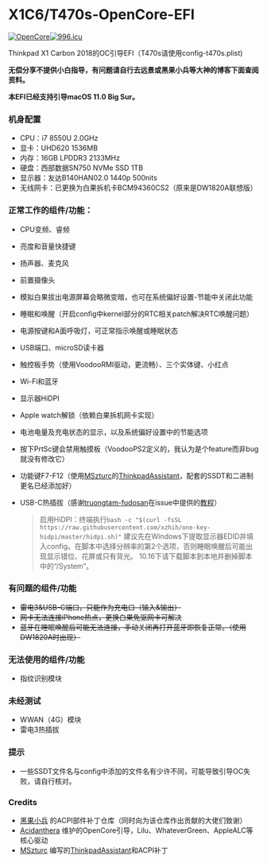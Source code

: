 # X1C6/T470s-OpenCore-EFI

[![OpenCore](https://img.shields.io/badge/OpenCore-0.6.3-blue)](https://github.com/acidanthera/OpenCorePkg)[![996.icu](https://img.shields.io/badge/link-996.icu-red.svg)](https://996.icu)

Thinkpad X1 Carbon 2018的OC引导EFI（T470s请使用config-t470s.plist)

**无偿分享不提供小白指导，有问题请自行去远景或黑果小兵等大神的博客下面查阅资料。**

**本EFI已经支持引导macOS 11.0 Big Sur。**

### 机身配置
- CPU：i7 8550U 2.0GHz
- 显卡：UHD620 1536MB
- 内存：16GB LPDDR3 2133MHz
- 硬盘：西部数据SN750 NVMe SSD 1TB
- 显示器：友达B140HAN02.0 1440p 500nits 
- 无线网卡：已更换为白果拆机卡BCM94360CS2（原来是DW1820A联想版）

### 正常工作的组件/功能：
- CPU变频、睿频
- 亮度和音量快捷键
- 扬声器、麦克风
- 前置摄像头
- 模拟白果拔出电源屏幕会略微变暗，也可在系统偏好设置-节能中关闭此功能
- 睡眠和唤醒（开启config中kernel部分的RTC相关patch解决RTC唤醒问题）
- 电源按键和A面呼吸灯，可正常指示唤醒或睡眠状态
- USB端口、microSD读卡器
- 触控板手势（使用VoodooRMI驱动，更流畅）、三个实体键、小红点
- Wi-Fi和蓝牙
- 显示器HiDPI
- Apple watch解锁（依赖白果拆机网卡实现）
- 电池电量及充电状态的显示，以及系统偏好设置中的节能选项
- 按下PrtSc键会禁用触摸板（VoodooPS2定义的，我认为是个feature而非bug就没有修改它）
- 功能键F7-F12（使用[MSzturc](https://github.com/MSzturc)的[ThinkpadAssistant](https://github.com/MSzturc/ThinkpadAssistant)，配套的SSDT和二进制更名已经添加好）
- USB-C热插拔（感谢[truongtam-fudosan](https://github.com/truongtam-fudosan)在issue中提供的[教程](https://www.elitemacx86.com/threads/guide-how-to-enable-thunderbolt-3-hotplug.462/)）	
	
	> 启用HiDPI：终端执行```bash -c "$(curl -fsSL https://raw.githubusercontent.com/xzhih/one-key-hidpi/master/hidpi.sh)"```
	> 建议先在Windows下提取显示器EDID并填入config。在脚本中选择分辨率的第2个选项，否则睡眠唤醒后可能出现显示错位、花屏或只有背光。
	> 10.16下请下载脚本到本地并删掉脚本中的“/System”。

### 有问题的组件/功能
- ~~雷电3&USB-C端口，只能作为充电口（输入&输出）~~
- ~~网卡无法连接iPhone热点，更换白果免驱网卡可解决~~
- ~~蓝牙在睡眠唤醒后可能无法连接，手动关闭再打开蓝牙即恢复正常。（使用DW1820A时出现）~~

### 无法使用的组件/功能
- 指纹识别模块

### 未经测试
- WWAN（4G）模块
- 雷电3热插拔

### 提示
- 一些SSDT文件名与config中添加的文件名有少许不同，可能导致引导OC失败，请自行核对。

### Credits
- [黑果小兵](https://github.com/daliansky) 的ACPI部件补丁仓库（同时向为该仓库作出贡献的大佬们致谢）
- [Acidanthera](https://github.com/acidanthera) 维护的OpenCore引导，Lilu、WhateverGreen、AppleALC等核心驱动
- [MSzturc](https://github.com/MSzturc) 编写的[ThinkpadAssistant](https://github.com/MSzturc/ThinkpadAssistant)和ACPI补丁
